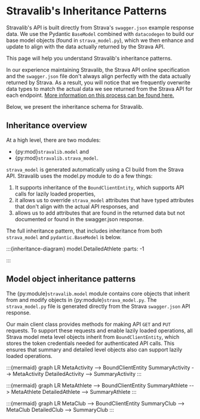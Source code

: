# Stravalib's Inheritance Patterns

Stravalib's API is built directly from Strava's `swagger.json` example response
data. We use the Pydantic `BaseModel` combined with `datacodegen` to build our
base model objects (found in `strava_model.py`), which we then enhance and
update to align with the data actually returned by the Strava API.

This page will help you understand Stravalib's inheritance patterns.

In our experience maintaining Stravalib, the Strava API online specification
and the `swagger.json` file don't always align perfectly with the data actually
returned by Strava. As a result, you will notice that we frequently overwrite
data types to match the actual data we see returned from the Strava API for
each endpoint. [More information on this process can be found here.](ci_api_updates)

Below, we present the inheritance schema for Stravalib.

## Inheritance overview

At a high level, there are two modules:

* {py:mod}`stravalib.model` and
* {py:mod}`stravalib.strava_model`.

`strava_model` is generated automatically using a CI build from the Strava API.
Stravalib uses the model.py module to do a few things:

1. It supports inheritance of the `BoundClientEntity`, which supports API calls for lazily loaded properties,
2. it allows us to override `strava_model` attributes that have typed attributes that don't align with the actual API responses, and
3. allows us to add attributes that are found in the returned data but not documented or found in the swagger.json response.

The full inheritance pattern, that includes inheritance from both `strava_model` and `pydantic.BaseModel` is below.

:::{inheritance-diagram} model.DetailedAthlete
:parts: -1

:::

## Model object inheritance patterns

The {py:module}`stravalib.model` module contains core objects that inherit
from and modify objects in {py:module}`strava_model.py`. The `strava_model.py`
file is generated directly from the Strava `swagger.json` API response.

Our main client class provides methods for making API `GET` and `PUT`
requests. To support these requests and enable lazily loaded operations, all
Strava model meta level objects inherit from `BoundClientEntity`, which stores the token
credentials needed for authenticated API calls. This ensures that summary and detailed level objects also can support lazily loaded operations.

:::{mermaid}
    graph LR
    MetaActivity --> BoundClientEntity
    SummaryActivity --> MetaActivity
    DetailedActivity --> SummaryActivity
:::

:::{mermaid}
    graph LR
    MetaAthlete --> BoundClientEntity
    SummaryAthlete --> MetaAthlete
    DetailedAthlete --> SummaryAthlete
:::

:::{mermaid}
    graph LR
    MetaClub --> BoundClientEntity
    SummaryClub --> MetaClub
    DetailedClub --> SummaryClub
:::
